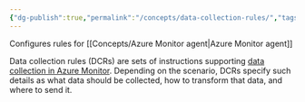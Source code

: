 ```yaml
---
{"dg-publish":true,"permalink":"/concepts/data-collection-rules/","tags":["concept/SRE/cloud/azure"]}
---
```



Configures rules for [[Concepts/Azure Monitor agent\|Azure Monitor agent]]

Data collection rules (DCRs) are sets of instructions supporting [data collection in Azure Monitor](https://learn.microsoft.com/en-us/azure/azure-monitor/essentials/data-collection).
Depending on the scenario, DCRs specify such details as what data should be collected, how to transform that data, and where to send it.